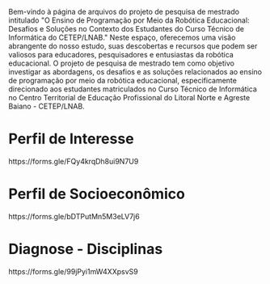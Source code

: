 Bem-vindo à página de arquivos do projeto de pesquisa de mestrado intitulado "O Ensino de Programação por Meio da Robótica Educacional: Desafios e Soluções no Contexto dos Estudantes do Curso Técnico de Informática do CETEP/LNAB." Neste espaço, oferecemos uma visão abrangente do nosso estudo, suas descobertas e recursos que podem ser valiosos para educadores, pesquisadores e entusiastas da robótica educacional.
O projeto de pesquisa de mestrado tem como objetivo investigar as abordagens, os desafios e as soluções relacionados ao ensino de programação por meio da robótica educacional, especificamente direcionado aos estudantes matriculados no Curso Técnico de Informática no Centro Territorial de Educação Profissional do Litoral Norte e Agreste Baiano - CETEP/LNAB.
<p>
<b><h1>Perfil de Interesse</h1> </b>
<link>https://forms.gle/FQy4krqDh8ui9N7U9</link>
</p>
<p>
<b><h1>Perfil de Socioeconômico</h1> </b>
<link>https://forms.gle/bDTPutMn5M3eLV7j6</link>
</p>
<p>
<b><h1>Diagnose - Disciplinas </h1> </b>
<link>https://forms.gle/99jPyi1mW4XXpsvS9</link>
</p>
